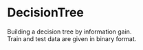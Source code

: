 # DecisionTree
Building a decision tree by information gain.
<br>
Train and test data are given in binary format.
<br>

